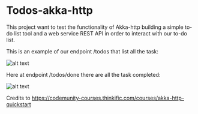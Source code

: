 # Todos-akka-http

This project want to test the functionality of Akka-http building a simple to-do list tool and a web service REST API in order to interact with our to-do list.

This is an example of our endpoint /todos that list all the task:

![alt text](https://i.ibb.co/G3hqqWC/Screenshot-2020-05-27-at-11-13-52.png)

Here at endpoint /todos/done there are all the task completed:

![alt text](https://i.ibb.co/N6TX6LQ/Screenshot-2020-05-27-at-11-14-03.png)

Credits to https://codemunity-courses.thinkific.com/courses/akka-http-quickstart
